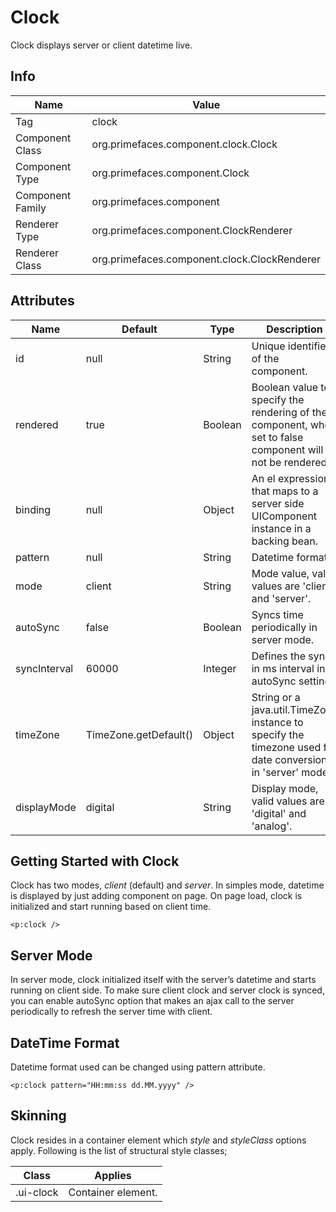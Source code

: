 # Clock

Clock displays server or client datetime live.

## Info

| Name | Value |
| --- | --- |
| Tag | clock
| Component Class | org.primefaces.component.clock.Clock
| Component Type | org.primefaces.component.Clock
| Component Family | org.primefaces.component |
| Renderer Type | org.primefaces.component.ClockRenderer
| Renderer Class | org.primefaces.component.clock.ClockRenderer

## Attributes

| Name | Default | Type | Description | 
| --- | --- | --- | --- |
| id | null | String | Unique identifier of the component.
| rendered | true | Boolean | Boolean value to specify the rendering of the component, when set to false component will not be rendered.
| binding | null | Object | An el expression that maps to a server side UIComponent instance in a backing bean.
| pattern | null | String | Datetime format.
| mode | client | String | Mode value, valid values are 'client' and 'server'.
| autoSync | false | Boolean | Syncs time periodically in server mode.
| syncInterval | 60000 | Integer | Defines the sync in ms interval in autoSync setting.
| timeZone | TimeZone.getDefault() | Object | String or a java.util.TimeZone instance to specify the timezone used for date conversion in 'server' mode.
| displayMode | digital | String | Display mode, valid values are 'digital' and 'analog'.

## Getting Started with Clock
Clock has two modes, _client_ (default) and _server_. In simples mode, datetime is displayed by just
adding component on page. On page load, clock is initialized and start running based on client time.

```xhtml
<p:clock />
```

## Server Mode
In server mode, clock initialized itself with the server’s datetime and starts running on client side.
To make sure client clock and server clock is synced, you can enable autoSync option that makes an
ajax call to the server periodically to refresh the server time with client.

## DateTime Format
Datetime format used can be changed using pattern attribute.

```xhtml
<p:clock pattern="HH:mm:ss dd.MM.yyyy" />
```
## Skinning
Clock resides in a container element which _style_ and _styleClass_ options apply. Following is the list
of structural style classes;

| Class | Applies | 
| --- | --- | 
| .ui-clock | Container element. |
